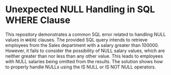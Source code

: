 # Unexpected NULL Handling in SQL WHERE Clause

This repository demonstrates a common SQL error related to handling NULL values in `WHERE` clauses.  The provided SQL query intends to retrieve employees from the Sales department with a salary greater than 100000. However, it fails to consider the possibility of NULL salary values, which are neither greater than nor less than any other value. This leads to employees with NULL salaries being omitted from the results. The solution shows how to properly handle NULLs using the IS NULL or IS NOT NULL operators.